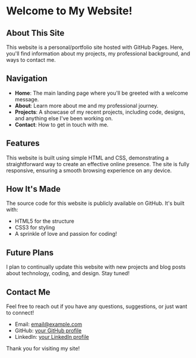 # Welcome to My Website!

## About This Site

This website is a personal/portfolio site hosted with GitHub Pages. Here, you'll find information about my projects, my professional background, and ways to contact me.

## Navigation

- **Home**: The main landing page where you'll be greeted with a welcome message.
- **About**: Learn more about me and my professional journey.
- **Projects**: A showcase of my recent projects, including code, designs, and anything else I've been working on.
- **Contact**: How to get in touch with me.

## Features

This website is built using simple HTML and CSS, demonstrating a straightforward way to create an effective online presence. The site is fully responsive, ensuring a smooth browsing experience on any device.

## How It's Made

The source code for this website is publicly available on GitHub. It's built with:

- HTML5 for the structure
- CSS3 for styling
- A sprinkle of love and passion for coding!

## Future Plans

I plan to continually update this website with new projects and blog posts about technology, coding, and design. Stay tuned!

## Contact Me

Feel free to reach out if you have any questions, suggestions, or just want to connect!

- Email: email@example.com
- GitHub: [your GitHub profile](https://github.com/yourusername)
- LinkedIn: [your LinkedIn profile](https://www.linkedin.com/in/yourusername)

Thank you for visiting my site!

